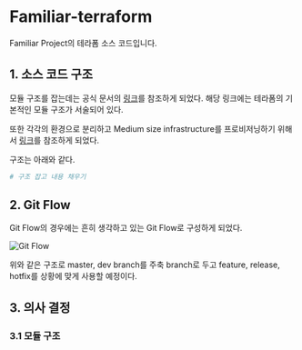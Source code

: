# Familiar-terraform

Familiar Project의 테라폼 소스 코드입니다.

## 1. 소스 코드 구조

모듈 구조를 잡는데는 공식 문서의 [링크](https://developer.hashicorp.com/terraform/language/modules/develop/structure)를 참조하게 되었다. 해당 링크에는 테라폼의 기본적인 모듈 구조가 서술되어 있다.

또한 각각의 환경으로 분리하고 Medium size infrastructure를 프로비저닝하기 위해서 [링크](https://ibatulanand.medium.com/the-right-way-to-structure-terraform-project-89a52d67e510)를 참조하게 되었다.

구조는 아래와 같다.

```Bash
# 구조 잡고 내용 채우기

```


## 2. Git Flow

Git Flow의 경우에는 흔히 생각하고 있는 Git Flow로 구성하게 되었다.

![Git Flow](https://wac-cdn.atlassian.com/dam/jcr:a13c18d6-94f3-4fc4-84fb-2b8f1b2fd339/01%20How%20it%20works.svg?cdnVersion=1874)

위와 같은 구조로 master, dev branch를 주축 branch로 두고 feature, release, hotfix를 상황에 맞게 사용할 예정이다.


## 3. 의사 결정

### 3.1 모듈 구조

### 